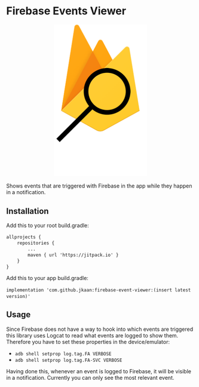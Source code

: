 # Firebase Events Viewer

<p align="center">
  <img src="assets/logo-vertical.png?raw=true" alt="logo firebase events viewer"  width="250px"/>
</p>

Shows events that are triggered with Firebase in the app while they happen in a notification.

## Installation

Add this to your root build.gradle:
```
allprojects {
 	repositories {
 		...
 		maven { url 'https://jitpack.io' }
    }
}
```

Add this to your app build.gradle:

`implementation 'com.github.jkaan:firebase-event-viewer:(insert latest version)'`

## Usage

Since Firebase does not have a way to hook into which events are triggered this library uses Logcat to read what events are logged to show them. Therefore you have to set these properties in the device/emulator:

- `adb shell setprop log.tag.FA VERBOSE`
- `adb shell setprop log.tag.FA-SVC VERBOSE`

Having done this, whenever an event is logged to Firebase, it will be visible in a notification. Currently you can only see the most relevant event.
